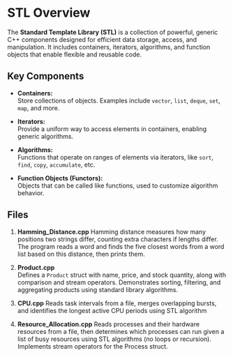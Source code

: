 # STL Overview

The **Standard Template Library (STL)** is a collection of powerful, generic C++ components designed for efficient data storage, access, and manipulation. It includes containers, iterators, algorithms, and function objects that enable flexible and reusable code.

## Key Components

- **Containers:**  
  Store collections of objects. Examples include `vector`, `list`, `deque`, `set`, `map`, and more.

- **Iterators:**  
  Provide a uniform way to access elements in containers, enabling generic algorithms.

- **Algorithms:**  
  Functions that operate on ranges of elements via iterators, like `sort`, `find`, `copy`, `accumulate`, etc.

- **Function Objects (Functors):**  
  Objects that can be called like functions, used to customize algorithm behavior.


## Files
1. **Hamming_Distance.cpp**
Hamming distance measures how many positions two strings differ, counting extra characters if lengths differ. The program reads a word and finds the five closest words from a word list based on this distance, then prints them.

2. **Product.cpp**  
   Defines a `Product` struct with name, price, and stock quantity, along with comparison and stream operators. Demonstrates sorting, filtering, and aggregating products using standard library algorithms.  

3. **CPU.cpp**
    Reads task intervals from a file, merges overlapping bursts, and identifies the longest active CPU periods using STL algorithm

4. **Resource_Allocation.cpp**
    Reads processes and their hardware resources from a file, then determines which processes can run given a list of busy resources using STL algorithms (no loops or recursion). Implements stream operators for the Process struct.